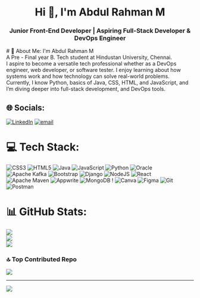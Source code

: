 <h1 align="center">Hi 👋, I'm Abdul Rahman M</h1>
<h3 align="center">Junior Front-End Developer | Aspiring Full-Stack Developer & DevOps Engineer</h3>
# 💫 About Me:
I'm Abdul Rahman M<br>A Pre - Final year B. Tech student at Hindustan University, Chennai.<br>I aspire to become a versatile tech professional whether as a DevOps engineer, web developer, or software tester. I enjoy learning about how systems work and how technology can solve real-world problems. Currently, I know Python, basics of Java, CSS, HTML, and JavaScript, and I’m diving deeper into full-stack development, and DevOps tools.<br>


## 🌐 Socials:
[![LinkedIn](https://img.shields.io/badge/LinkedIn-%230077B5.svg?logo=linkedin&logoColor=white)](https://linkedin.com/in/www.linkedin.com/in/rahman141204) [![email](https://img.shields.io/badge/Email-D14836?logo=gmail&logoColor=white)](mailto:rahman14122004@gmail.com) 

# 💻 Tech Stack:
![CSS3](https://img.shields.io/badge/css3-%231572B6.svg?style=flat&logo=css3&logoColor=white) ![HTML5](https://img.shields.io/badge/html5-%23E34F26.svg?style=flat&logo=html5&logoColor=white) ![Java](https://img.shields.io/badge/java-%23ED8B00.svg?style=flat&logo=openjdk&logoColor=white) ![JavaScript](https://img.shields.io/badge/javascript-%23323330.svg?style=flat&logo=javascript&logoColor=%23F7DF1E) ![Python](https://img.shields.io/badge/python-3670A0?style=flat&logo=python&logoColor=ffdd54) ![Oracle](https://img.shields.io/badge/Oracle-F80000?style=flat&logo=oracle&logoColor=white) ![Apache Kafka](https://img.shields.io/badge/Apache%20Kafka-000?style=flat&logo=apachekafka) ![Bootstrap](https://img.shields.io/badge/bootstrap-%238511FA.svg?style=flat&logo=bootstrap&logoColor=white) ![Django](https://img.shields.io/badge/django-%23092E20.svg?style=flat&logo=django&logoColor=white) ![NodeJS](https://img.shields.io/badge/node.js-6DA55F?style=flat&logo=node.js&logoColor=white) ![React](https://img.shields.io/badge/react-%2320232a.svg?style=flat&logo=react&logoColor=%2361DAFB) ![Apache Maven](https://img.shields.io/badge/Apache%20Maven-C71A36?style=flat&logo=Apache%20Maven&logoColor=white) ![Appwrite](https://img.shields.io/badge/Appwrite-%23FD366E.svg?style=flat&logo=appwrite&logoColor=white) ![MongoDB](https://img.shields.io/badge/MongoDB-%234ea94b.svg?style=flat&logo=mongodb&logoColor=white) ! ![Canva](https://img.shields.io/badge/Canva-%2300C4CC.svg?style=flat&logo=Canva&logoColor=white) ![Figma](https://img.shields.io/badge/figma-%23F24E1E.svg?style=flat&logo=figma&logoColor=white) ![Git](https://img.shields.io/badge/git-%23F05033.svg?style=flat&logo=git&logoColor=white) ![Postman](https://img.shields.io/badge/Postman-FF6C37?style=flat&logo=postman&logoColor=white)
# 📊 GitHub Stats:
![](https://github-readme-stats.vercel.app/api?username=Ar141204&theme=neon&hide_border=false&include_all_commits=true&count_private=true)<br/>
![](https://github-readme-streak-stats.herokuapp.com/?user=Ar141204&theme=neon&hide_border=false)<br/>
![](https://github-readme-stats.vercel.app/api/top-langs/?username=Ar141204&theme=neon&hide_border=false&include_all_commits=true&count_private=true&layout=compact)

### 🔝 Top Contributed Repo
![](https://github-contributor-stats.vercel.app/api?username=Ar141204&limit=5&theme=neon&combine_all_yearly_contributions=true)

---
[![](https://visitcount.itsvg.in/api?id=Ar141204&icon=0&color=0)](https://visitcount.itsvg.in)

<!-- Proudly created with GPRM ( https://gprm.itsvg.in ) -->
